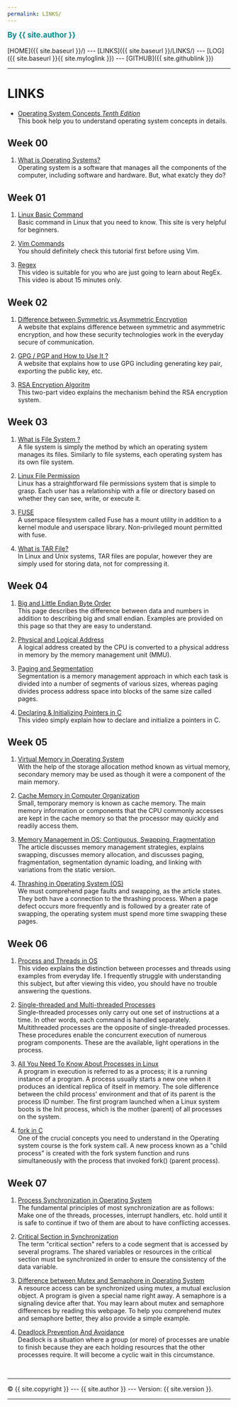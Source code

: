 ```yaml
---
permalink: LINKS/
---
```

<span style="color:#008B8B; font-weight:bold; font-size:larger;">By {{ site.author }}</span>
<br><br>
[HOME]({{ site.baseurl }}/) ---
[LINKS]({{ site.baseurl }}/LINKS/) ---
[LOG]({{ site.baseurl }}{{ site.myloglink }}) ---
[GITHUB]({{ site.githublink }})
<br>
<hr>

# LINKS

* [Operating System Concepts _Tenth Edition_](https://os-book.com/OS10/index.html)<br>
This book help you to understand operating system concepts in details. 

## Week 00
1. [What is Operating Systems?](https://edu.gcfglobal.org/en/computerbasics/understanding-operating-systems/1/)<br>
Operating system is a software that manages all the components of the computer, including software and hardware. But, what exatcly they do?

## Week 01
1. [Linux Basic Command ](https://linuxopsys.com/topics/basic-linux-commands)<br>
Basic command in Linux that you need to know. This site is very helpful for beginners.

2. [Vim Commands](https://thevaluable.dev/vim-commands-beginner/)<br>
You should definitely check this tutorial first before using Vim.

3. [Regex](https://youtu.be/bgBWp9EIlMM)<br>
This video is suitable for you who are just going to learn about RegEx. This video is about 15 minutes only.

## Week 02

1. [Difference between Symmetric vs Asymmetric Encryption](https://www.trentonsystems.com/blog/symmetric-vs-asymmetric-encryption)<br>
A website that explains difference between symmetric and asymmetric encryption, and how these security technologies work in the everyday secure of communication.

2. [GPG / PGP and How to Use It ?](https://www.privex.io/articles/what-is-gpg)<br>
A website that explains how to use GPG including generating key pair, exporting the public key, etc.

3. [RSA Encryption Algoritm](https://youtu.be/4zahvcJ9glg)<br>
This two-part video explains the mechanism behind the RSA encryption system.

## Week 03

1. [What is File System ?](https://www.howtogeek.com/196051/)<br>
A file system is simply the method by which an operating system manages its files. Similarly to file systems, each operating system has its own file system.

2. [Linux File Permission](https://www.howtogeek.com/67987/htg-explains-how-do-linux-file-permissions-work/)<br>
Linux has a straightforward file permissions system that is simple to grasp. Each user has a relationship with a file or directory based on whether they can see, write, or execute it.

3. [FUSE](https://www.kernel.org/doc/html/latest/filesystems/fuse.html)<br>
A userspace filesystem called Fuse has a mount utility in addition to a kernel module and userspace library. Non-privileged mount permitted with fuse.

4. [What is TAR File?](https://www.lifewire.com/tar-file-2622386)<br>
In Linux and Unix systems, TAR files are popular, however they are simply used for storing data, not for compressing it.

## Week 04

1. [Big and Little Endian Byte Order](https://betterexplained.com/articles/understanding-big-and-little-endian-byte-order/)<br>
This page describes the difference between data and numbers in addition to describing big and small endian. Examples are provided on this page so that they are easy to understand.

2. [Physical and Logical Address](https://www.javatpoint.com/os-physical-and-logical-address-space)<br>
A logical address created by the CPU is converted to a physical address in memory by the memory management unit (MMU).

3. [Paging and Segmentation](https://www.enterprisestorageforum.com/hardware/paging-and-segmentation/)<br>
Segmentation is a memory management approach in which each task is divided into a number of segments of various sizes, whereas paging divides process address space into blocks of the same size called pages.

4. [Declaring & Initializing Pointers in C](https://youtu.be/b3G9RjG4l2s)<br>
This video simply explain how to declare and initialize a pointers in C.

## Week 05

1. [Virtual Memory in Operating System](https://www.geeksforgeeks.org/virtual-memory-in-operating-system/)<br>
With the help of the storage allocation method known as virtual memory, secondary memory may be used as though it were a component of the main memory.

2. [Cache Memory in Computer Organization](https://www.geeksforgeeks.org/cache-memory-in-computer-organization/)<br>
Small, temporary memory is known as cache memory. The main memory information or components that the CPU commonly accesses are kept in the cache memory so that the processor may quickly and readily access them.

3. [Memory Management in OS: Contiguous, Swapping, Fragmentation](https://www.guru99.com/os-memory-management.html)<br>
The article discusses memory management strategies, explains swapping, discusses memory allocation, and discusses paging, fragmentation, segmentation dynamic loading, and linking with variations from the static version.

4. [Thrashing in Operating System (OS)](https://www.thecrazyprogrammer.com/2019/02/thrashing-in-operating-system-os.html)<br>
We must comprehend page faults and swapping, as the article states. They both have a connection to the thrashing process. When a page defect occurs more frequently and is followed by a greater rate of swapping, the operating system must spend more time swapping these pages.

## Week 06

1. [Process and Threads in OS](https://www.youtube.com/watch?v=ITc09gOrqZk)<br>
This video explains the distinction between processes and threads using examples from everyday life. I frequently struggle with understanding this subject, but after viewing this video, you should have no trouble answering the questions.

2. [Single-threaded and Multi-threaded Processes](https://www.tutorialspoint.com/single-threaded-and-multi-threaded-processes)<br>
Single-threaded processes only carry out one set of instructions at a time. In other words, each command is handled separately. Multithreaded processes are the opposite of single-threaded processes. These procedures enable the concurrent execution of numerous program components. These are the available, light operations in the process.

3. [All You Need To Know About Processes in Linux](https://www.tecmint.com/linux-process-management/)<br>
A program in execution is referred to as a process; it is a running instance of a program. A process usually starts a new one when it produces an identical replica of itself in memory. The sole difference between the child process' environment and that of its parent is the process ID number. The first program launched when a Linux system boots is the Init process, which is the mother (parent) of all processes on the system.

4. [fork in C](https://www.geeksforgeeks.org/fork-system-call/)<br>
One of the crucial concepts you need to understand in the Operating system course is the fork system call. A new process known as a "child process" is created with the fork system function and runs simultaneously with the process that invoked fork() (parent process).

## Week 07

1. [Process Synchronization in Operating System](https://my.eng.utah.edu/~cs5460/slides/Lecture07.pdf)<br>
The fundamental principles of most synchronization are as follows: Make one of the threads, processes, interrupt handlers, etc. hold until it is safe to continue if two of them are about to have conflicting accesses.

2. [Critical Section in Synchronization](https://www.geeksforgeeks.org/g-fact-70/)<br>
The term "critical section" refers to a code segment that is accessed by several programs. The shared variables or resources in the critical section must be synchronized in order to ensure the consistency of the data variable.

3. [Difference between Mutex and Semaphore in Operating System](https://afteracademy.com/blog/difference-between-mutex-and-semaphore-in-operating-system)<br>
A resource access can be synchronized using mutex, a mutual exclusion object. A program is given a special name right away. A semaphore is a signaling device after that. You may learn about mutex and semaphore differences by reading this webpage. To help you comprehend mutex and semaphore better, they also provide a simple example.

4. [Deadlock Prevention And Avoidance](https://www.geeksforgeeks.org/deadlock-prevention/)<br>
Deadlock is a situation where a group (or more) of processes are unable to finish because they are each holding resources that the other processes require. It will become a cyclic wait in this circumstance.


<br>
<hr>
&copy; {{ site.copyright }} --- {{ site.author }} --- Version: {{ site.version }}.
<hr>
<br>
